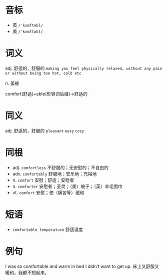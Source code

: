 # 音标

- 英 `/ˈkʌmftəbl/`
- 美 `/'kʌmftəbl/`

# 词义

adj. 舒适的，舒服的
`making you feel physically relaxed, without any pain or without being too hot, cold etc`

n. 盖被




comfort(舒适)+able(形容词后缀)→舒适的

# 同义

adj. 舒适的，舒服的
`pleasant` `easy` `cozy`

# 同根

- adj. `comfortless` 不舒服的；无安慰的；不自由的
- adv. `comfortably` 舒服地；安乐地；充裕地
- n. `comfort` 安慰；舒适；安慰者
- n. `comforter` 安慰者；圣灵；（美）被子；（英）羊毛围巾
- vt. `comfort` 安慰；使（痛苦等）缓和

# 短语

- `comfortable temperature` 舒适温度

# 例句

I was so comfortable and warm in bed I didn’t want to get up.
床上又舒服又暖和，我都不想起来。


